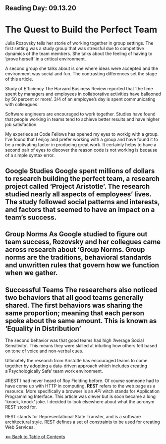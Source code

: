 ## Reading Day: 09.13.20
# The Quest to Build the Perfect Team
Julia Rozovsky tells her storie of working together in group settings. The first setting was a study group that was stressful due to competitive dynamics of the team members. She talks about the feeling of having to ‘prove herself’ in a critical environment.

A second group she talks about is one where ideas were accepted and the environment was social and fun. The contrasting differences set the stage of this article.

Study of Efficiency
The Harvard Business Review reported that ‘the time spent by managers and employees in collaborative activities have ballooned by 50 percent or more’. 3/4 of an employee’s day is spent communicating with colleagues.

Software engineers are encouraged to work together. Studies have found that people working in teams tend to achieve better results and have higher job satisfaction.

My experiece at Code Fellows has opened my eyes to workig with a group. I’ve found that I enjoy and prefer working with a group and have found it to be a motivating factor in producing great work. It certainly helps to have a second pair of eyes to discover the reason code is not working is because of a simple syntax error.

## Google Studies Google spent millions of dollars to research building the perfect team, a research project called ‘Project Aristotle’. The research studied nearly all aspects of employees’ lives. The study followed social patterns and interests, and factors that seemed to have an impact on a team’s success.

## Group Norms As Google studied to figure out team success, Rozovsky and her collegues came across research about ‘Group Norms. Group norms are the traditions, behavioral standards and unwritten rules that govern how we function when we gather.

## Successful Teams The researchers also noticed two behaviors that all good teams generally shared. The first behaviors was sharing the same proportion; meaning that each person spoke about the same amount. This is known as ‘Equality in Distribution’

The second behavior was that good teams had high ‘Average Social Sensitivity’. This means they were skilled at intuiting how others felt based on tone of voice and non-verbal cues.

Ultimately the research from Aristotle has encouraged teams to come together by adopting a data-driven approach which includes creating a’Psychologically Safe’ team work environment.

#REST
I had never heard of Roy Fielding before. Of course someone had to have come up with HTTP in computing. **REST** refers to the web page as a resource. More specifically a browser is an *API* witch stands for Application Programming Interface. This article was clever but is soon became a long 'knock, knock' joke. I decided to look elsewhere about what the acronym REST stood for. 

REST stands for Representational State Transfer, and is a software architectural style. REST defines a set of constraints to be used for creating Web Services.




[<== Back to Table of Contents](index.md)